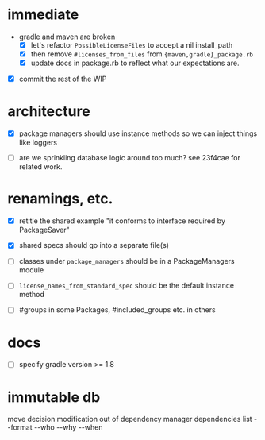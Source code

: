 
# immediate

- gradle and maven are broken
  - [x] let's refactor `PossibleLicenseFiles` to accept a nil install_path
  - [x] then remove `#licenses_from_files` from `{maven,gradle}_package.rb`
  - [x] update docs in package.rb to reflect what our expectations are.
- [x] commit the rest of the WIP


# architecture

- [x] package managers should use instance methods so we can inject things like loggers
- [ ] are we sprinkling database logic around too much? see 23f4cae for related work.


# renamings, etc.

- [x] retitle the shared example "it conforms to interface required by PackageSaver"
- [x] shared specs should go into a separate file(s)
- [ ] classes under `package_managers` should be in a PackageManagers module
- [ ] `license_names_from_standard_spec` should be the default instance method
- [ ] #groups in some Packages, #included_groups etc. in others


# docs

- [ ] specify gradle version >= 1.8

# immutable db

move decision modification out of dependency manager
dependencies list --format
--who
--why
--when
